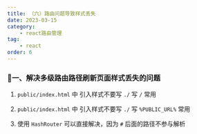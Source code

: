 ```yaml
---
title: （六）路由问题导致样式丢失
date: 2023-03-15
category:
    - react路由管理
tag: 
    - react
order: 6
---
```


### 🍇一、解决多级路由路径刷新页面样式丢失的问题
1. `public/index.html` 中 引入样式不要写 `./` 写 `/` 常用

2. `public/index.html` 中 引入样式不要写 `./` 写 `%PUBLIC_URL%` 常用

3. 使用 `HashRouter` 可以直接解决，因为 `#` 后面的路径不参与解析